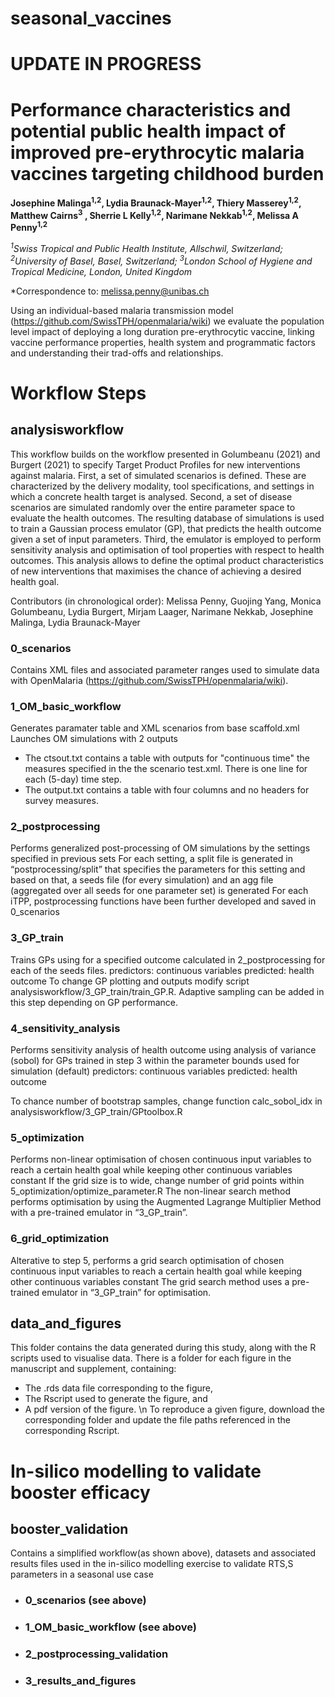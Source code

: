 # seasonal_vaccines

# UPDATE IN PROGRESS
# Performance characteristics and potential public health impact of improved pre-erythrocytic malaria vaccines targeting childhood burden

**Josephine Malinga<sup>1,2</sup>, Lydia Braunack-Mayer<sup>1,2</sup>, Thiery Masserey<sup>1,2</sup>, Matthew Cairns<sup>3</sup> , Sherrie L Kelly<sup>1,2</sup>, Narimane Nekkab<sup>1,2</sup>, Melissa A Penny<sup>1,2</sup>**

_<sup>1</sup>Swiss Tropical and Public Health Institute, Allschwil, Switzerland; <sup>2</sup>University of Basel, Basel, Switzerland; <sup>3</sup>London School of Hygiene and Tropical Medicine, London, United Kingdom_ 

*Correspondence to: melissa.penny@unibas.ch

Using an individual-based malaria transmission model (https://github.com/SwissTPH/openmalaria/wiki) we evaluate the population level impact of deploying a long duration pre-erythrocytic vaccine, linking vaccine performance properties, health system and programmatic factors and understanding their trad-offs and relationships.

# Workflow Steps
## analysisworkflow
This workflow builds on the workflow presented in Golumbeanu (2021) and Burgert (2021) to specify Target Product Profiles for new interventions against malaria. First, a set of simulated scenarios is defined. These are characterized by the delivery modality, tool specifications, and settings in which a concrete health target is analysed. Second, a set of disease scenarios are simulated randomly over the entire parameter space to evaluate the health outcomes. The resulting database of simulations is used to train a Gaussian process emulator (GP), that predicts the health outcome given a set of input parameters. Third, the emulator is employed to perform sensitivity analysis and optimisation of tool properties with respect to health outcomes. This analysis allows to define the optimal product characteristics of new interventions that maximises the chance of achieving a desired health goal.

Contributors (in chronological order): Melissa Penny, Guojing Yang, Monica Golumbeanu, Lydia Burgert, Mirjam Laager, Narimane Nekkab, Josephine Malinga, Lydia Braunack-Mayer

### 0_scenarios
Contains XML files and associated parameter ranges used to simulate data with OpenMalaria (https://github.com/SwissTPH/openmalaria/wiki).

### 1_OM_basic_workflow
Generates paramater table and XML scenarios from base scaffold.xml
Launches OM simulations with 2 outputs
* The ctsout.txt contains a table with outputs for "continuous time" the measures specified in the the scenario test.xml. There is one line for each (5-day) time step.
* The output.txt contains a table with four columns and no headers for survey measures.

### 2_postprocessing
Performs generalized post-processing of OM simulations by the settings specified in previous sets
For each setting, a split file is generated in “postprocessing/split” that specifies the parameters for this setting and based on that, a seeds file (for every simulation) and an agg file (aggregated over all seeds for one parameter set) is generated
For each iTPP, postprocessing functions have been further developed and saved in 0_scenarios

### 3_GP_train
Trains GPs using for a specified outcome calculated in 2_postprocessing for each of the seeds files.
predictors: continuous variables
predicted: health outcome
To change GP plotting and outputs modify script analysisworkflow/3_GP_train/train_GP.R. Adaptive sampling can be added in this step depending on GP performance.

### 4_sensitivity_analysis
Performs sensitivity analysis of health outcome using analysis of variance (sobol) for GPs trained in step 3 within the parameter bounds used for simulation (default)
predictors: continuous variables
predicted: health outcome

To chance number of bootstrap samples, change function calc_sobol_idx in analysisworkflow/3_GP_train/GPtoolbox.R

### 5_optimization
Performs non-linear optimisation of chosen continuous input variables to reach a certain health goal while keeping other continuous variables constant
If the grid size is to wide, change number of grid points within 5_optimization/optimize_parameter.R
The non-linear search method performs optimisation by using the Augmented Lagrange Multiplier Method with a pre-trained emulator in “3_GP_train”.

### 6_grid_optimization
Alterative to step 5, performs a grid search optimisation of chosen continuous input variables to reach a certain health goal while keeping other continuous variables constant
The grid search method uses a pre-trained emulator in “3_GP_train” for optimisation.

## data_and_figures
This folder contains the data generated during this study, along with the R scripts used to visualise data. There is a folder for each figure in the manuscript and supplement, containing: 
* The .rds data file corresponding to the figure,
* The Rscript used to generate the figure, and
* A pdf version of the figure. \n
To reproduce a given figure, download the corresponding folder and update the file paths referenced in the corresponding Rscript.

# In-silico modelling to validate booster efficacy
## booster_validation
Contains a simplified workflow(as shown above), datasets and associated results files used in the in-silico modelling exercise to validate RTS,S parameters in a seasonal use case

*  ### 0_scenarios (see above)
*  ### 1_OM_basic_workflow (see above)
*  ### 2_postprocessing_validation
*  ### 3_results_and_figures